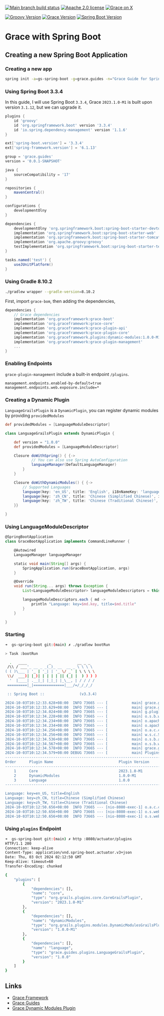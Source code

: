 [![Main branch build status](https://github.com/grace-guides/gs-spring-boot/workflows/Grace%20CI/badge.svg?style=flat)](https://github.com/grace-guides/gs-spring-boot/actions?query=workflow%3A%Grace+CI%22)
[![Apache 2.0 license](https://img.shields.io/badge/License-APACHE%202.0-green.svg?logo=APACHE&style=flat)](https://opensource.org/licenses/Apache-2.0)
[![Grace on X](https://img.shields.io/twitter/follow/graceframework?style=social)](https://twitter.com/graceframework)

[![Groovy Version](https://img.shields.io/badge/Groovy-4.0.23-blue?style=flat&color=4298b8)](https://groovy-lang.org/releasenotes/groovy-4.0.html)
[![Grace Version](https://img.shields.io/badge/Grace-2023.1.0-blue?style=flat&color=f49b06)](https://github.com/graceframework/grace-framework/releases/tag/v2023.1.0-M1)
[![Spring Boot Version](https://img.shields.io/badge/Spring_Boot-3.3.4-blue?style=flat&color=6db33f)](https://github.com/spring-projects/spring-boot/releases)

# Grace with Spring Boot

## Creating a new Spring Boot Application

### Creating a new app

```bash
spring init -a=gs-spring-boot -g=grace.guides -n="Grace Guide for Spring Boot" --description="Spring Boot Application with Grace Plugins" --package-name=grace.guides -l=groovy --build=gradle --format=project -t=gradle-project -d=devtools,actuator,web -x
```

### Using Spring Boot 3.3.4

In this guide, I will use Spring Boot `3.3.4`, Grace `2023.1.0-M1` is built upon version `3.1.12`, but we can upgrade it.

```gradle
plugins {
	id 'groovy'
	id 'org.springframework.boot' version '3.3.4'
	id 'io.spring.dependency-management' version '1.1.6'
}

ext['spring-boot.version'] = '3.3.4'
ext['spring-framework.version'] = '6.1.13'

group = 'grace.guides'
version = '0.0.1-SNAPSHOT'

java {
	sourceCompatibility = '17'
}

repositories {
	mavenCentral()
}

configurations {
	developmentOlny
}

dependencies {
	developmentOlny 'org.springframework.boot:spring-boot-starter-devtools'
	implementation 'org.springframework.boot:spring-boot-starter-web'
	implementation 'org.springframework.boot:spring-boot-starter-tomcat'
	implementation 'org.apache.groovy:groovy'
	testImplementation 'org.springframework.boot:spring-boot-starter-test'
}

tasks.named('test') {
	useJUnitPlatform()
}

```

### Using Gradle 8.10.2

```bash
./gradlew wrapper --gradle-version=8.10.2
```

First, import `grace-bom`, then adding the dependencies,

```gradle
dependencies {
	// Grace dependencies
	implementation 'org.graceframework:grace-boot'
	implementation 'org.graceframework:grace-core'
	implementation 'org.graceframework:grace-plugin-api'
	implementation 'org.graceframework:grace-plugin-core'
	implementation 'org.graceframework.plugins:dynamic-modules:1.0.0-M1'
	implementation 'org.graceframework:grace-plugin-management'
    ...
}
```

### Enabling Endpoints

`grace-plugin-management` include a built-in endpoint `/plugins`.

```properties
management.endpoints.enabled-by-default=true
management.endpoints.web.exposure.include=*
```

### Creating a Dynamic Plugin

`LanguageGrailsPlugin` is a `DynamicPlugin`, you can register dynamic modules by providing `providedModules`

```groovy
def providedModules = [LanguageModuleDescriptor]
```

```groovy
class LanguageGrailsPlugin extends DynamicPlugin {

    def version = "1.0.0"
    def providedModules = [LanguageModuleDescriptor]

    Closure doWithSpring() { {->
            // You can also use Spring AutoConfiguration
            languageManager(DefaultLanguageManager)
        }
    }

    Closure doWithDynamicModules() { {->
        // Supported Languages
        language(key: 'en_US', title: 'English', i18nNameKey: 'languages.en_US')
        language(key: 'zh_CN', title: 'Chinese (Simplified Chinese)', i18nNameKey: 'languages.zh_CN')
        language(key: 'zh_TW', title: 'Chinese (Traditional Chinese)', i18nNameKey: 'languages.zh_TW', enabled: true)
    }}

}
```

### Using LanguageModuleDescriptor

```groovy
@SpringBootApplication
class GraceBootApplication implements CommandLineRunner {

	@Autowired
	LanguageManager languageManager

	static void main(String[] args) {
		SpringApplication.run(GraceBootApplication, args)
	}

	@Override
	void run(String... args) throws Exception {
		List<LanguageModuleDescriptor> languageModuleDescriptors = this.languageManager.getLanguages()

		languageModuleDescriptors.each { md ->
			println "Language: key=$md.key, title=$md.title"
		}
	}

}
```

### Starting

```bash
➜  gs-spring-boot git:(main) ✗ ./gradlew bootRun

> Task :bootRun

  .   ____          _            __ _ _
 /\\ / ___'_ __ _ _(_)_ __  __ _ \ \ \ \
( ( )\___ | '_ | '_| | '_ \/ _` | \ \ \ \
 \\/  ___)| |_)| | | | | || (_| |  ) ) ) )
  '  |____| .__|_| |_|_| |_\__, | / / / /
 =========|_|==============|___/=/_/_/_/

 :: Spring Boot ::                (v3.3.4)

2024-10-03T10:12:33.628+08:00  INFO 73665 --- [           main] grace.guides.GraceBootApplication        : Starting GraceBootApplication using Java 17.0.12 with PID 73665 (/Users/rain/Development/github/grace/grace-guides/gs-spring-boot/build/classes/groovy/main started by rain in /Users/rain/Development/github/grace/grace-guides/gs-spring-boot)
2024-10-03T10:12:33.629+08:00  INFO 73665 --- [           main] grace.guides.GraceBootApplication        : No active profile set, falling back to 1 default profile: "default"
2024-10-03T10:12:34.024+08:00  INFO 73665 --- [           main] g.plugins.DefaultGrailsPluginManager     : Total 3 plugins loaded successfully, take in 42 ms
2024-10-03T10:12:34.228+08:00  INFO 73665 --- [           main] o.s.b.w.embedded.tomcat.TomcatWebServer  : Tomcat initialized with port 8080 (http)
2024-10-03T10:12:34.234+08:00  INFO 73665 --- [           main] o.apache.catalina.core.StandardService   : Starting service [Tomcat]
2024-10-03T10:12:34.234+08:00  INFO 73665 --- [           main] o.apache.catalina.core.StandardEngine    : Starting Servlet engine: [Apache Tomcat/10.1.30]
2024-10-03T10:12:34.256+08:00  INFO 73665 --- [           main] o.a.c.c.C.[Tomcat].[localhost].[/]       : Initializing Spring embedded WebApplicationContext
2024-10-03T10:12:34.256+08:00  INFO 73665 --- [           main] w.s.c.ServletWebServerApplicationContext : Root WebApplicationContext: initialization completed in 608 ms
2024-10-03T10:12:34.536+08:00  INFO 73665 --- [           main] o.s.b.a.e.web.EndpointLinksResolver      : Exposing 16 endpoints beneath base path '/actuator'
2024-10-03T10:12:34.567+08:00  INFO 73665 --- [           main] o.s.b.w.embedded.tomcat.TomcatWebServer  : Tomcat started on port 8080 (http) with context path '/'
2024-10-03T10:12:34.578+08:00  INFO 73665 --- [           main] grace.guides.GraceBootApplication        : Started GraceBootApplication in 1.077 seconds (process running for 1.37)
2024-10-03T10:12:34.579+08:00 DEBUG 73665 --- [           main] PluginsInfoApplicationContextInitializer :
----------------------------------------------------------------------------------------------
Order      Plugin Name                              Plugin Version                     Enabled
----------------------------------------------------------------------------------------------
    1      Core                                     2023.1.0-M1                              Y
    2      DynamicModules                           1.0.0-M1                                 Y
    3      Language                                 1.0.0                                    Y
----------------------------------------------------------------------------------------------

Language: key=en_US, title=English
Language: key=zh_CN, title=Chinese (Simplified Chinese)
Language: key=zh_TW, title=Chinese (Traditional Chinese)
2024-10-03T10:12:50.656+08:00  INFO 73665 --- [nio-8080-exec-1] o.a.c.c.C.[Tomcat].[localhost].[/]       : Initializing Spring DispatcherServlet 'dispatcherServlet'
2024-10-03T10:12:50.656+08:00  INFO 73665 --- [nio-8080-exec-1] o.s.web.servlet.DispatcherServlet        : Initializing Servlet 'dispatcherServlet'
2024-10-03T10:12:50.656+08:00  INFO 73665 --- [nio-8080-exec-1] o.s.web.servlet.DispatcherServlet        : Completed initialization in 0 ms
```

### Using `plugins` Endpoint

```bash
➜  gs-spring-boot git:(main) ✗ http :8080/actuator/plugins
HTTP/1.1 200
Connection: keep-alive
Content-Type: application/vnd.spring-boot.actuator.v3+json
Date: Thu, 03 Oct 2024 02:12:50 GMT
Keep-Alive: timeout=60
Transfer-Encoding: chunked

{
    "plugins": [
        {
            "dependencies": [],
            "name": "core",
            "type": "org.grails.plugins.core.CoreGrailsPlugin",
            "version": "2023.1.0-M1"
        },
        {
            "dependencies": [],
            "name": "dynamicModules",
            "type": "org.grails.plugins.modules.DynamicModulesGrailsPlugin",
            "version": "1.0.0-M1"
        },
        {
            "dependencies": [],
            "name": "language",
            "type": "grace.guides.plugins.LanguageGrailsPlugin",
            "version": "1.0.0"
        }
    ]
}
```

## Links

- [Grace Framework](https://github.com/graceframework/grace-framework)
- [Grace Guides](https://github.com/grace-guides)
- [Grace Dynamic Modules Plugin](https://github.com/grace-plugins/grace-dynamic-modules)
